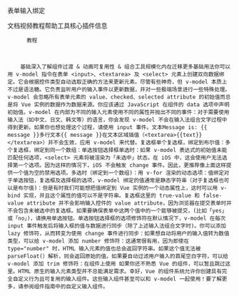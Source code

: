 表单输入绑定

文档视频教程帮助工具核心插件信息
          
          教程
          
            
          
        基础深入了解组件过渡 & 动画可复用性 & 组合工具规模化内在迁移更多基础用法你可以用 v-model 指令在表单 <input>、<textarea> 及 <select> 元素上创建双向数据绑定。它会根据控件类型自动选取正确的方法来更新元素。尽管有些神奇，但 v-model 本质上不过是语法糖。它负责监听用户的输入事件以更新数据，并对一些极端场景进行一些特殊处理。v-model 会忽略所有表单元素的 value、checked、selected attribute 的初始值而总是将 Vue 实例的数据作为数据来源。你应该通过 JavaScript 在组件的 data 选项中声明初始值。v-model 在内部为不同的输入元素使用不同的属性并抛出不同的事件：对于需要使用输入法（如中文、日文、韩文等）的语言，你会发现 v-model 不会在输入法组合文字过程中得到更新。如果你也想处理这个过程，请使用 input 事件。文本Message is: {{ message }}多行文本{{ message }}在文本区域插值（<textarea>{{text}}</textarea>）并不会生效，应用 v-model 来代替。复选框单个复选框，绑定到布尔值：多个复选框，绑定到同一个数组：单选按钮选择框单选时：如果 v-model 表达式的初始值未能匹配任何选项，<select> 元素将被渲染为「未选中」状态。在 iOS 中，这会使用户无法选择第一个选项。因为这样的情况下，iOS 不会触发 change 事件。因此，更推荐像上面这样提供一个值为空的禁用选项。多选时（绑定到一个数组)：用 v-for 渲染的动态选项：值绑定对于单选按钮，复选框及选择框的选项，v-model 绑定的值通常是静态字符串（对于复选框也可以是布尔值)：但是有时我们可能想把值绑定到 Vue 实例的一个动态属性上，这时可以用 v-bind 实现，并且这个属性的值可以不是字符串。复选框这里的 true-value 和 false-value attribute 并不会影响输入控件的 value attribute，因为浏览器在提交表单时并不会包含未被选中的复选框。如果要确保表单中这两个值中的一个能够被提交，(比如「yes」或「no」)，请换用单选按钮。单选按钮选择框的选项修饰符在默认情况下，v-model 在每次 input 事件触发后将输入框的值与数据进行同步（除了上述输入法组合文字时)。你可以添加 lazy 修饰符，从而转变为使用 change 事件进行同步：如果想自动将用户的输入值转为数值类型，可以给 v-model 添加 number 修饰符：这通常很有用，因为即使在 type="number" 时，HTML 输入元素的值也总会返回字符串。如果这个值无法被 parseFloat(）解析，则会返回原始的值。如果要自动过滤用户输入的首尾空白字符，可以给 v-model 添加 trim 修饰符：在组件上使用 如果你还不熟悉 Vue 的组件，可以暂且跳过这里。HTML 原生的输入元素类型并不总能满足需求。幸好，Vue 的组件系统允许你创建具有完全自定义行为且可复用的输入组件。这些输入组件甚至可以和 v-model 一起使用！要了解更多，请参阅组件指南中的自定义输入组件。